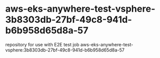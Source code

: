 # aws-eks-anywhere-test-vsphere-3b8303db-27bf-49c8-941d-b6b958d65d8a-57
repository for use with E2E test job aws-eks-anywhere-test-vsphere:3b8303db-27bf-49c8-941d-b6b958d65d8a-57

